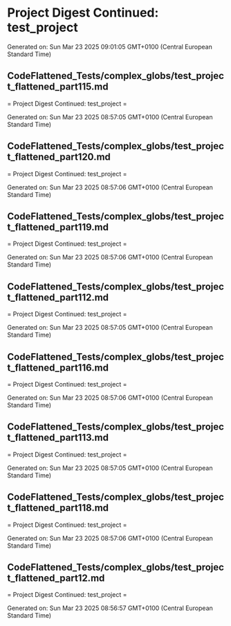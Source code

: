 # Project Digest Continued: test_project
Generated on: Sun Mar 23 2025 09:01:05 GMT+0100 (Central European Standard Time)


## CodeFlattened_Tests/complex_globs/test_project_flattened_part115.md <a id="test_project_flattened_part115_md"></a>

= Project Digest Continued: test_project =

Generated on: Sun Mar 23 2025 08:57:05 GMT+0100 (Central European Standard Time)
## CodeFlattened_Tests/complex_globs/test_project_flattened_part120.md <a id="test_project_flattened_part120_md"></a>

= Project Digest Continued: test_project =

Generated on: Sun Mar 23 2025 08:57:06 GMT+0100 (Central European Standard Time)
## CodeFlattened_Tests/complex_globs/test_project_flattened_part119.md <a id="test_project_flattened_part119_md"></a>

= Project Digest Continued: test_project =

Generated on: Sun Mar 23 2025 08:57:06 GMT+0100 (Central European Standard Time)
## CodeFlattened_Tests/complex_globs/test_project_flattened_part112.md <a id="test_project_flattened_part112_md"></a>

= Project Digest Continued: test_project =

Generated on: Sun Mar 23 2025 08:57:05 GMT+0100 (Central European Standard Time)
## CodeFlattened_Tests/complex_globs/test_project_flattened_part116.md <a id="test_project_flattened_part116_md"></a>

= Project Digest Continued: test_project =

Generated on: Sun Mar 23 2025 08:57:06 GMT+0100 (Central European Standard Time)
## CodeFlattened_Tests/complex_globs/test_project_flattened_part113.md <a id="test_project_flattened_part113_md"></a>

= Project Digest Continued: test_project =

Generated on: Sun Mar 23 2025 08:57:05 GMT+0100 (Central European Standard Time)
## CodeFlattened_Tests/complex_globs/test_project_flattened_part118.md <a id="test_project_flattened_part118_md"></a>

= Project Digest Continued: test_project =

Generated on: Sun Mar 23 2025 08:57:06 GMT+0100 (Central European Standard Time)
## CodeFlattened_Tests/complex_globs/test_project_flattened_part12.md <a id="test_project_flattened_part12_md"></a>

= Project Digest Continued: test_project =

Generated on: Sun Mar 23 2025 08:56:57 GMT+0100 (Central European Standard Time)